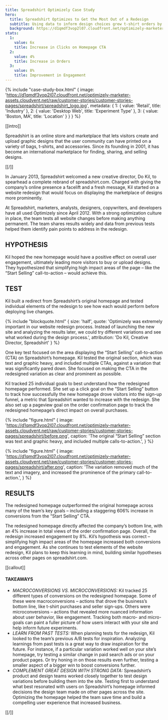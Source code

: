 ```yaml
---
title: Spreadshirt Optimizely Case Study
hero:
  title: Spreadshirt Optimizes to Get the Most Out of a Redesign
  subtitle: Using data to inform design choices grew t-shirt orders by 4%
  background: https://d1qmdf3vop2l07.cloudfront.net/optimizely-marketer-assets.cloudvent.net/raw/customer-stories/customer-stories-pages/spreadshirt/spreadshirt-hero2.jpg
stats:
  1:
    value: 6x
    title: Increase in Clicks on Homepage CTA
  2:
    value: 4%
    title: Increase in Orders
  3:
    value: 8%
    title: Improvement in Engagement
---
```


{% include "case-study-box.html"
  {
    image: 'https://d1qmdf3vop2l07.cloudfront.net/optimizely-marketer-assets.cloudvent.net/raw/customer-stories/customer-stories-pages/spreadshirt/spreadshirt_logo.jpg',
    metadata: {
      1: {
        value: 'Retail',
        title: 'Industry'
      },
      2: {
        value: 'Desktop Web',
        title: 'Experiment Type'
      },
      3: {
        value: 'Boston, MA',
        title: 'Location'
      }
    }
  }
%}

[[intro]]

Spreadshirt is an online store and marketplace that lets visitors create and upload graphic designs that the user community can have printed on a variety of bags, t-shirts, and accessories. Since its founding in 2001, it has become an international marketplace for finding, sharing, and selling designs.

[[/]]

In January 2013, Spreadshirt welcomed a new creative director, Do Kil, to spearhead a complete rebrand of spreadshirt.com. Charged with giving the company’s online presence a facelift and a fresh message, Kil started on a website redesign that would focus on displaying the marketplace of designs more prominently.

At Spreadshirt, marketers, analysts, designers, copywriters, and developers have all used Optimizely since April 2012. With a strong optimization culture in place, the team tests all website changes before making anything permanent. The team shares results widely and data from previous tests helped them identify pain points to address in the redesign.

## HYPOTHESIS

Kil hoped the new homepage would have a positive effect on overall user engagement, ultimately leading more visitors to buy or upload designs. They hypothesized that simplifying high impact areas of the page – like the “Start Selling” call-to-action – would achieve this.

## TEST

Kil built a redirect from Spreadshirt’s original homepage and tested individual elements of the redesign to see how each would perform before deploying live changes.

{% include "blockquote.html"
  {
    size: 'half',
    quote: 'Optimizely was extremely important in our website redesign process. Instead of launching the new site and analyzing the results later, we could try different variations and see what worked during the design process.',
    attribution: 'Do Kil, Creative Director, Spreadshirt'
  }
%}

One key test focused on the area displaying the “Start Selling” call-to-action (CTA) on Spreadshirt’s homepage. Kil tested the original section, which was text and graphic heavy, and included multiple CTAs, against a variation that was significantly pared down. She focused on making the CTA in the redesigned variation as clear and prominent as possible.

Kil tracked 25 individual goals to best understand how the redesigned homepage performed. She set up a click goal on the “Start Selling” button to track how successfully the new homepage drove visitors into the sign-up funnel, a metric that Spreadshirt wanted to increase with the redesign. She also set up a pageview goal on the order confirmation page to track the redesigned homepage’s direct impact on overall purchases.

{% include "figure.html"
  {
    image: 'https://d1qmdf3vop2l07.cloudfront.net/optimizely-marketer-assets.cloudvent.net/raw/customer-stories/customer-stories-pages/spreadshirt/before.png',
    caption: 'The original “Start Selling” section was text and graphic heavy, and included multiple calls-to-action.',
  }
%}

{% include "figure.html"
  {
    image: 'https://d1qmdf3vop2l07.cloudfront.net/optimizely-marketer-assets.cloudvent.net/raw/customer-stories/customer-stories-pages/spreadshirt/after.png',
    caption: 'The variation removed much of the text and imagery, and increased the prominence of the primary call-to-action.',
  }
%}

## RESULTS

The redesigned homepage outperformed the original homepage across many of the team’s key goals – including a staggering 606% increase in conversions from the “Start Selling” CTA.

The redesigned homepage directly affected the company’s bottom line, with an 4% increase in total views of the order confirmation page. Overall, the redesign increased engagement by 8%. Kil’s hypothesis was correct – simplifying high impact areas of the homepage increased both conversions and engagement. As she continues to test elements of the website redesign, Kil plans to keep this learning in mind, building similar hypotheses across other pages on spreadshirt.com.

[[callout]]

#### TAKEAWAYS

- *MACROCONVERSIONS VS. MICROCONVERSIONS:* Kil tracked 25 different types of conversions on the redesigned homepage. Some of these were macroconversions – actions that drove the business’s bottom line, like t-shirt purchases and seller sign-ups. Others were microconversions – actions that revealed more nuanced information about user behavior, like engagement. Tracking both macro- and micro- goals can paint a fuller picture of how users interact with your site and help inform future experiments.
- *LEARN FROM PAST TESTS:* When planning tests for the redesign, Kil looked to the team’s previous A/B tests for inspiration. Analyzing learnings from past tests is a great way to draw inspiration for the future. For instance, if a particular variation worked well on your site’s homepage, try testing a similar change in paid search ads or on your product pages. Or try honing in on those results even further, testing a smaller aspect of a bigger win to boost conversions further.
- *COMPLEMENT GREAT DESIGN WITH STRONG DATA:* Spreadshirt’s product and design teams worked closely together to test design variations before building them into the site. Testing first to understand what best resonated with users on Spreadshirt’s homepage informed decisions the design team made on other pages across the site. Optimizing the homepage helped the team save time and build a compelling user experience that increased business.

[[/]]